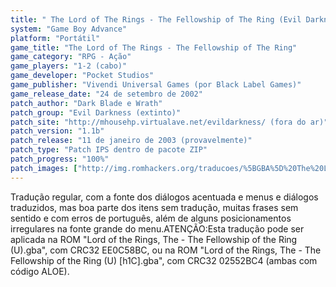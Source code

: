 ```yaml
---
title: " The Lord of The Rings - The Fellowship of The Ring (Evil Darkness)"
system: "Game Boy Advance"
platform: "Portátil"
game_title: "The Lord of The Rings - The Fellowship of The Ring"
game_category: "RPG - Ação"
game_players: "1-2 (cabo)"
game_developer: "Pocket Studios"
game_publisher: "Vivendi Universal Games (por Black Label Games)"
game_release_date: "24 de setembro de 2002"
patch_author: "Dark Blade e Wrath"
patch_group: "Evil Darkness (extinto)"
patch_site: "http://mhousehp.virtualave.net/evildarkness/ (fora do ar)"
patch_version: "1.1b"
patch_release: "11 de janeiro de 2003 (provavelmente)"
patch_type: "Patch IPS dentro de pacote ZIP"
patch_progress: "100%"
patch_images: ["http://img.romhackers.org/traducoes/%5BGBA%5D%20The%20Lord%20of%20The%20Rings%20-%20The%20Fellowship%20of%20The%20Ring%20-%20Evil%20Darkness%20-%201.png","http://img.romhackers.org/traducoes/%5BGBA%5D%20The%20Lord%20of%20The%20Rings%20-%20The%20Fellowship%20of%20The%20Ring%20-%20Evil%20Darkness%20-%202.png","http://img.romhackers.org/traducoes/%5BGBA%5D%20The%20Lord%20of%20The%20Rings%20-%20The%20Fellowship%20of%20The%20Ring%20-%20Evil%20Darkness%20-%203.png"]
---
```

Tradução regular, com a fonte dos diálogos acentuada e menus e diálogos traduzidos, mas boa parte dos itens sem tradução, muitas frases sem sentido e com erros de português, além de alguns posicionamentos irregulares na fonte grande do menu.ATENÇÃO:Esta tradução pode ser aplicada na ROM "Lord of the Rings, The - The Fellowship of the Ring (U).gba", com CRC32 EE0C58BC, ou na ROM "Lord of the Rings, The - The Fellowship of the Ring (U) [h1C].gba", com CRC32 02552BC4 (ambas com código ALOE).